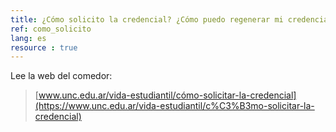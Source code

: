 ```yaml
---
title: ¿Cómo solicito la credencial? ¿Cómo puedo regenerar mi credencial?
ref: como_solicito
lang: es
resource : true
---
```


Lee la web del comedor:

> [www.unc.edu.ar/vida-estudiantil/cómo-solicitar-la-credencial](https://www.unc.edu.ar/vida-estudiantil/c%C3%B3mo-solicitar-la-credencial)
